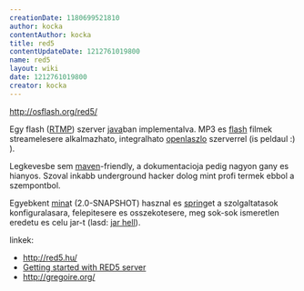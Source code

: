 ```yaml
---
creationDate: 1180699521810 
author: kocka 
contentAuthor: kocka 
title: red5 
contentUpdateDate: 1212761019800 
name: red5 
layout: wiki 
date: 1212761019800 
creator: kocka 
---
```

http://osflash.org/red5/

Egy flash ([RTMP](rtmp.html)) szerver [java](java.html)ban implementalva. MP3 es [flash](flash.html) filmek streamelesere alkalmazhato, integralhato [openlaszlo](openlaszlo.html) szerverrel (is peldaul :) ).

Legkevesbe sem [maven](maven.html)-friendly, a dokumentacioja pedig nagyon gany es hianyos. Szoval inkabb underground hacker dolog mint profi termek ebbol a szempontbol.

Egyebkent [mina](mina.html)t (2.0-SNAPSHOT) hasznal es [spring](spring.html)et a szolgaltatasok konfiguralasara, felepitesere es osszekotesere, meg sok-sok ismeretlen eredetu es celu jar-t (lasd: [jar hell](Missing.html)).

linkek:

*   http://red5.hu/
*   [Getting started with RED5 server](http://www.actionscript.org/resources/articles/615/1/Getting-started-with-red5-server/Page1.html)
*   http://gregoire.org/




